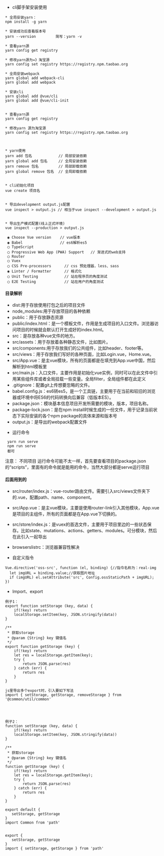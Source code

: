 * cli脚手架安装使用

```
* 全局安装yarn：
npm install -g yarn

* 安装成功后查看版本号
yarn --version         简写：yarn -v

* 查看yarn源
yarn config get registry

* 修改yarn源为=》淘宝源
yarn config set registry https://registry.npm.taobao.org

* 全局安装webpack
yarn global add webpack-cli
yarn global add webpack

* 安装cli
yarn global add @vue/cli
yarn global add @vue/cli-init


* 查看yarn源
yarn config get registry

* 修改yarn 源为淘宝源
yarn config set registry https://registry.npm.taobao.org



* yarn使用
yarn add 包名            // 局部安装依赖
yarn global add 包名     // 全局安装依赖
yarn remove 包名         // 局部卸载依赖
yarn global remove 包名  // 全局卸载依赖


* cli初始化项目
vue create 项目名


* 导出development output.js配置
vue inspect > output.js // 相当于vue inspect --development > output.js


* 导出生产模式配置(线上正式环境)
vue inspect --production > output.js
```









```
 ◉ Choose Vue version    // vue版本
 ◉ Babel                 // es6解析es5
 ◯ TypeScript            
 ◯ Progressive Web App (PWA) Support   // 渐进式的web支持
 ◯ Router
 ◯ Vuex
 ◯ CSS Pre-processors      // css 预处理器，less、sass
 ◉ Linter / Formatter      // 格式化
 ◯ Unit Testing            // 站在程序员的角度测试
 ◯ E2E Testing             // 站在用户的角度测试
```









#### 目录解析

- dist:用于存放使用打包之后的项目文件
- node_modules:用于存放项目的各种依赖
- public：用于存放静态资源
- public/index.html：是一个模板文件，作用是生成项目的入口文件。浏览器访问项目的时候就会默认打开生成好的index.html。
- src：是存放各种vue文件的地方。
- src/assets：用于存放着各种静态文件，比如图片。
- src/components:用于存放我们的公共组件，比如header、footer等。
- src/views：用于存放我们写好的各种页面，比如Login.vue，Home.vue。
- src/App.vue：是主vue模块，所有的页面都是在填充到App.vue中国，然后解析到html模板里
- src/main.js：入口文件，主要作用是初始化vue实例，同时可以在此文件中引用某些组件库或者全局挂载一些变量。全局filter，全局组件都在此定义
- .gitignore：配置git上传想要忽略的文件。
- babel.config.js：es6转es5，是一个工具链，主要用于在当前和较旧的浏览器或环境中将ES6的代码转换向后兼容（低版本ES）。
- package.json：模块基本信息项目开发所需要的模块，版本，项目名称。
- package-lock.json：是在npm install时候生成的一份文件，用于记录当前状态下实际安装的各个npm package的具体来源和版本号
- output.js：是导出的webpack配置文件



* 运行命令
```
 yarn run serve
 npm run serve
 都可
```
注意： 不同项目 运行命令可能不太一样，首先要查看项目的package.json的“scripts”，里面有的命令就是能用的命令，当然大部分都是serve运行项目



#### 后面用到的

* src/router/index.js：vue-router路由文件。需要引入src/views文件夹下的.vue，配置path、name、component。
* src/App.vue：是主vue模块，主要是使用router-link引入其他模块，App.vue是项目的主组件，所有的页面都是在App.vue下切换的。

* src/store/index.js：是vuex的首选文件，主要用于项目里边的一些状态保存。比如state、mutations、actions、getters、modules。可分模块，然后在此引入一起导出
* browserslistrc：浏览器兼容性解决




* 自定义指令
```
Vue.directive('oss-src', function (el, binding) {//指令名称为：real-img
  let imgURL = binding.value;//获取图片地址
  if (imgURL) el.setAttribute('src', Config.ossStaticPath + imgURL);
})
```




* Import、export

```
例子1：
export function setStorage (key, data) {
    if(!key) return
    localStorage.setItem(key, JSON.stringify(data))
}

/**
 * 获取storage
 * @param {String} key 键值名
 */
export function getStorage (key) {
    if(!key) return
    let res = localStorage.getItem(key);
    try {
        return JSON.parse(res)
    } catch (err) {
        return res
    }
}

js里导出多个export时，引入要如下写法
import { setStorage, getStorage, removeStorage } from '@common/util/common'




例子2：
function setStorage (key, data) {
    if(!key) return
    localStorage.setItem(key, JSON.stringify(data))
}

/**
 * 获取storage
 * @param {String} key 键值名
 */
function getStorage (key) {
    if(!key) return
    let res = localStorage.getItem(key);
    try {
        return JSON.parse(res)
    } catch (err) {
        return res
    }
}

export default {
   setStorage, getStorage
}
import Common from 'path'


export {
   setStorage, getStorage
}
import { setStorage, getStorage } from 'path'
```


































